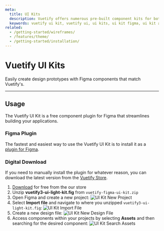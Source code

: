 ```yaml
---
meta:
  title: UI Kits
  description: Vuetify offers numerous pre-built component kits for both Figma and Adobe Xd. Kickstart your next application today.
  keywords: vuetify ui kit, vuetify ui, ui kits, ui kit figma, ui kit adobe xd
related:
  - /getting-started/wireframes/
  - /features/theme/
  - /getting-started/installation/
---
```


# Vuetify UI Kits

Easily create design prototypes with Figma components that match Vuetify's.

<entry />

----

## Usage

The Vuetify UI Kit is a free component plugin for Figma that streamlines building your applications.

### Figma Plugin

The fastest and easiest way to use the Vuetify UI Kit is to install it as a [plugin for Figma](https://www.figma.com/community/file/1266515419060480209).

### Digital Download

If you need to manually install the plugin for whatever reason, you can download the latest version from the [Vuetify Store](https://store.vuetifyjs.com/).

1. [Download](https://store.vuetifyjs.com/products/vuetify-ui-kit-figma) for free from the our store
2. Unzip **vuetify3-ui-light-kit.fig** from `vuetify-figma-ui-kit.zip`
3. Open Figma and create a new project:
  ![UI Kit New Project](https://cdn.vuetifyjs.com/docs/images/ui-kits/ui-kit-new-project.png)
4. Select **Import file** and navigate to where you unzipped `vuetify3-ui-light-kit.fig`:
  ![UI Kit Import File](https://cdn.vuetifyjs.com/docs/images/ui-kits/ui-kit-import-file.png)
5. Create a new design file:
  ![UI Kit New Design File](https://cdn.vuetifyjs.com/docs/images/ui-kits/ui-kit-new-design-file.png)
6. Access components within your projects by selecting **Assets** and then searching for the desired component:
  ![UI Kit Search Assets](https://cdn.vuetifyjs.com/docs/images/ui-kits/ui-kit-search-assets.png)
